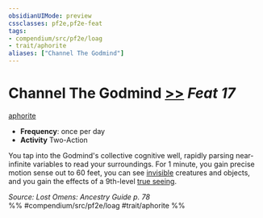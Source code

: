 ```yaml
---
obsidianUIMode: preview
cssclasses: pf2e,pf2e-feat
tags:
- compendium/src/pf2e/loag
- trait/aphorite
aliases: ["Channel The Godmind"]
---
```

# Channel The Godmind  [>>](rules/core-rulebook/chapter-9-playing-the-game.md#Actions "Two-Action") *Feat 17*  
[aphorite](rules/traits/aphorite-loag.md "Aphorite Ancestry & Heritage Trait")  

- **Frequency**: once per day
- **Activity** Two-Action

You tap into the Godmind's collective cognitive well, rapidly parsing near-infinite variables to read your surroundings. For 1 minute, you gain precise motion sense out to 60 feet, you can see [invisible](rules/conditions.md#Invisible) creatures and objects, and you gain the effects of a 9th-level [true seeing](compendium/spells/true-seeing.md).

*Source: Lost Omens: Ancestry Guide p. 78*  
%% #compendium/src/pf2e/loag #trait/aphorite %%